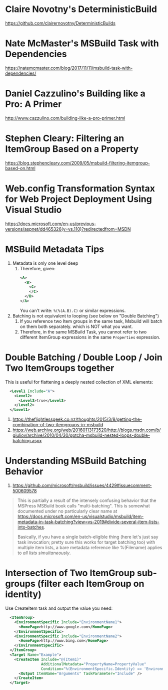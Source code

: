 # Claire Novotny's DeterministicBuild

https://github.com/clairernovotny/DeterministicBuilds

# Nate McMaster's MSBuild Task with Dependencies

https://natemcmaster.com/blog/2017/11/11/msbuild-task-with-dependencies/

# Daniel Cazzulino's Building like a Pro: A Primer

http://www.cazzulino.com/building-like-a-pro-primer.html

# Stephen Cleary: Filtering an ItemGroup Based on a Property

https://blog.stephencleary.com/2009/05/msbuild-filtering-itemgroup-based-on.html

# Web.config Transformation Syntax for Web Project Deployment Using Visual Studio
https://docs.microsoft.com/en-us/previous-versions/aspnet/dd465326(v=vs.110)?redirectedfrom=MSDN

# MSBuild Metadata Tips

1. Metadata is only one level deep
    1. Therefore, given:
        ```xml
        <A>
          <B>
            <C>
            </C>
          </B>
        </A>
        ```
        You can't write: `%(%(A.B).C)` or similar expressions.
2. Batching is not equivalent to looping (see below on "Double Batching")
   1. If you reference two Item groups in the same task, Msbuild will batch on them both separately. which is NOT what you want.
   2. Therefore, in the same MSBuild Task, you cannot refer to two different ItemGroup expressions in the same `Properties` expression.

# Double Batching / Double Loop / Join Two ItemGroups together
This is useful for flattening a deeply nested collection of XML elements:
```xml
  <Level1 Include="A">
    <Level2>
      <Level3>true</Level3>
    </Level2>
  </Level1>
```

1. https://theflightlessgeek.co.nz/thoughts/2015/3/8/getting-the-combination-of-two-itemgroups-in-msbuild
2. https://web.archive.org/web/20160113173520/http://blogs.msdn.com/b/giuliov/archive/2010/04/30/gotcha-msbuild-nested-loops-double-batching.aspx

# Understanding MSBuild Batching Behavior

1. https://github.com/microsoft/msbuild/issues/4429#issuecomment-500609578

> This is partially a result of the intensely confusing behavior that the MSPress MSBuild book calls "multi-batching". This is somewhat documented under no particularly clear name at https://docs.microsoft.com/en-us/visualstudio/msbuild/item-metadata-in-task-batching?view=vs-2019#divide-several-item-lists-into-batches.
> 
> Basically, if you have a single batch-eligible thing (here let's just say task invocation; pretty sure this works for target batching too) with multiple item lists, a bare metadata reference like %(Filename) applies to _all lists simultaneously_.

# Intersection of Two ItemGroup sub-groups (filter each ItemGroup on identity)
Use CreateItem task and output the value you need:

```xml
  <ItemGroup>
    <EnvironmentSpecific Include="EnvironmentName1">
      <HomePage>http://www.google.com</HomePage>
    </EnvironmentSpecific>
    <EnvironmentSpecific Include="EnvironmentName2">
      <HomePage>http://www.bing.com</HomePage>
    </EnvironmentSpecific>
  </ItemGroup>
  <Target Name="Example">
    <CreateItem Include="@(Item1)" 
                AdditionalMetadata="PropertyName=PropertyValue" 
                Condition="%(EnvironmentSpecific.Identity) == 'EnvironmentName1'">
      <Output ItemName="Arguments" TaskParameter="Include" />
    </CreateItem>
  </Target>
```
